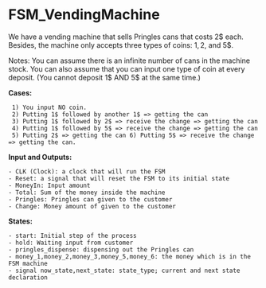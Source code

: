 # FSM_VendingMachine

We have a vending machine that sells Pringles cans that costs 2$ each. Besides, the machine only accepts three types of coins: 1$, 2$, and 5$.

Notes: You can assume there is an infinite number of cans in the machine stock. You can also assume that you can input one type of coin at every deposit. 
(You cannot deposit 1$ AND 5$ at the same time.)

**Cases:**
```
 1) You input NO coin.
 2) Putting 1$ followed by another 1$ => getting the can
 3) Putting 1$ followed by 2$ => receive the change => getting the can
 4) Putting 1$ followed by 5$ => receive the change => getting the can
 5) Putting 2$ => getting the can 6) Putting 5$ => receive the change => getting the can.
```
**Input and Outputs:**
```
- CLK (Clock): a clock that will run the FSM 
- Reset: a signal that will reset the FSM to its initial state 
- MoneyIn: Input amount 
- Total: Sum of the money inside the machine 
- Pringles: Pringles can given to the customer 
- Change: Money amount of given to the customer
```
**States:**
```
- start: Initial step of the process 
- hold: Waiting input from customer 
- pringles_dispense: dispensing out the Pringles can
- money_1,money_2,money_3,money_5,money_6: the money which is in the FSM machine
- signal now_state,next_state: state_type; current and next state declaration
```

 
